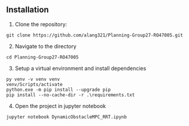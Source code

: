 ## Installation
1. Clone the repository:

```
git clone https://github.com/alang321/Planning-Group27-RO47005.git
```

2. Navigate to the directory
```
cd Planning-Group27-RO47005
```

3. Setup a virtual environment and install dependencies
```
py venv -v venv venv
venv/Scripts/activate
python.exe -m pip install --upgrade pip
pip install --no-cache-dir -r .\requirements.txt
```

4. Open the project in jupyter notebook
```
jupyter notebook DynamicObstacleMPC_RRT.ipynb
```
